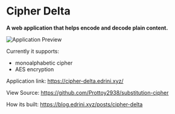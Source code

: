 # Cipher Delta

**A web application that helps encode and decode plain content.**

![Application Preview](https://cipher-delta.edrini.xyz/webapp-preview.jpg)

Currently it supports:

- monoalphabetic cipher
- AES encryption

Application link: https://cipher-delta.edrini.xyz/

View Source: https://github.com/Prottoy2938/substitution-cipher

How its built: https://blog.edrini.xyz/posts/cipher-delta
